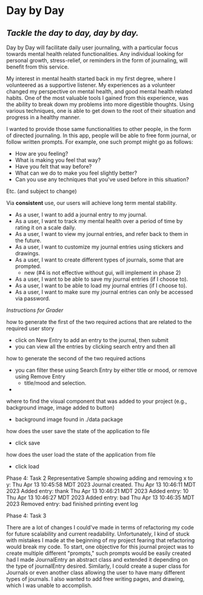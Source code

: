 # Day by Day

## *Tackle the day to day, day by day.*



Day by Day will facilitate daily user journaling, with a 
particular focus towards mental health related functionalities.
Any individual looking for personal growth, stress-relief, 
or reminders in the form of journaling, will benefit from this service.

My interest in mental health started back in my first degree,
where I volunteered as a supportive listener. My experiences as a volunteer
changed my perspective on mental health, and good mental health related habits.
One of the most valuable tools I gained from this experience, was the ability to break down my problems
into more digestible thoughts. Using various techniques, one is able to get down to the root
of their situation and progress in a healthy manner.

I wanted to provide those same functionalities to other people, in the form of directed journaling.
In this app, people will be able to free form journal, or follow written prompts. For example, one such
prompt might go as follows:

- How are you feeling?
- What is making you feel that way?
- Have you felt that way before?
- What can we do to make you feel slightly better?
- Can you use any techniques that you've used before in this situation?

Etc. (and subject to change)

Via **consistent** use, our users will achieve long term mental stability.


- As a user, I want to add a journal entry to my journal.
- As a user, I want to track my mental health over a period of time by rating it on a scale daily. 
- As a user, I want to view my journal entries, and refer back to them in the future.
- As a user, I want to customize my journal entries using stickers and drawings.
- As a user, I want to create different types of journals, some that are prompted.
  - new (#4 is not effective without gui, will implement in phase 2)
- As a user, I want to be able to save my journal entries (if I choose to).
- As a user, I want to be able to load my journal entries (if I choose to).
- As a user, I want to make sure my journal entries can only be accessed via password.


*Instructions for Grader*

how to generate the first of the two required actions that are related to the required user story 
- click on New Entry to add an entry to the journal, then submit
- you can view all the entries by clicking search entry and then all

how to generate the second of the two required actions

- you can filter these using Search Entry by either title or mood, or remove using Remove Entry 
  - title/mood and selection.
- 
where to find the visual component that was added to your project (e.g., background image, image added to button)
- background image found in ./data package

how does the user save the state of the application to file
- click save

how does the user load the state of the application from file
- click load

Phase 4: Task 2
Representative Sample showing adding and removing x to y:
Thu Apr 13 10:45:58 MDT 2023
Journal created.
Thu Apr 13 10:46:11 MDT 2023
Added entry: thank
Thu Apr 13 10:46:21 MDT 2023
Added entry: 10
Thu Apr 13 10:46:27 MDT 2023
Added entry: bad
Thu Apr 13 10:46:35 MDT 2023
Removed entry: bad
finished printing event log


Phase 4: Task 3

There are a lot of changes I could've made in terms of refactoring my code for future scalability and current
readability. Unfortunately, I kind of stuck with mistakes I made at the beginning of my project fearing that refactoring
would break my code. To start, one objective for this journal project was to create multiple different "prompts," such
prompts would be easily created had I made JournalEntry an abstract class and extended it depending on the type of 
journalEntry desired. Similarly, I could create a super class for Journals or even another class allowing the user to
have many different types of journals. I also wanted to add free writing pages, and drawing, which I was unable to
accomplish.